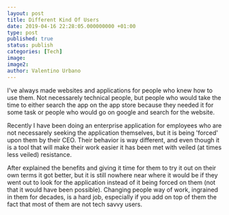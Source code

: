 ```yaml
---
layout: post
title: Different Kind Of Users
date: 2019-04-16 22:28:05.000000000 +01:00
type: post
published: true
status: publish
categories: [Tech]
image:
image2:
author: Valentino Urbano
---
```


<!-- A different kind of users -->

I've always made websites and applications for people who knew how to use them. Not necessarely technical people, but people who would take the time to either search the app on the app store because they needed it for some task or people who would go on google and search for the website.

Recently I have been doing an enterprise application for employees who are not necessarely seeking the application themselves, but it is being 'forced' upon them by their CEO. Their behavior is way different, and even though it is a tool that will make their work easier it has been met with veiled (at times less veiled) resistance.

After explained the benefits and giving it time for them to try it out on their own terms it got better, but it is still nowhere near where it would be if they went out to look for the application instead of it being forced on them (not that it would have been possible). Changing people way of work, ingrained in them for decades, is a hard job, especially if you add on top of them the fact that most of them are not tech savvy users.
